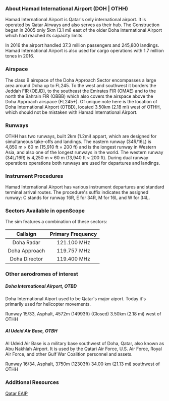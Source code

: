 ### About Hamad International Airport (DOH | OTHH)
Hamad International Airport is Qatar's only international airport. It is operated by Qatar Airways and also serves as their hub.
The Construction began in 2005 only 5km (3.1 mi) east of the older Doha International Airport which had reached its capacity limits.

In 2016 the airport handled 37.3 million passengers and 245,800 landings. Hamad International Airport is also used for cargo operations with 1.7 million tones in 2016.


### Airspace
The class B airspace of the Doha Approach Sector encompasses a large area around Doha up to FL245. To the west and southwest it borders the Jeddah FIR (OEJD), to the southeast the Emirates FIR (OMAE) and to the north the Bahrain FIR (OBBB) which also covers the airspace above the Doha Approach airspace (FL245+).
Of unique note here is the location of Doha International Airport (OTBD), located 3.50km (2.18 mi) west of OTHH, which should not be mistaken with Hamad International Airport.


### Runways
OTHH has two runways, built 2km (1.2mi) appart, which are designed for simultaneous take-offs and landings. The eastern runway (34R/16L) is 4,850 m × 60 m (15,910 ft × 200 ft) and is the longest runway in Western Asia, and also one of the longest runways in the world. The western runway (34L/16R) is 4,250 m × 60 m (13,940 ft × 200 ft). During dual runway operations operations both runways are used for departures and landings.


### Instrument Procedures
Hamad International Airport has various instrument departures and standard terminal arrival routes.
The procedure's suffix indicates the assigned runway: C stands for runway 16R, E for 34R, M for 16L and W for 34L.


### Sectors Available in openScope
The sim features a combination of these sectors:

|     Callsign     | Primary Frequency |
|:----------------:|:-----------------:|
|   Doha Radar     |    121.100 MHz    |
|   Doha Approach  |    119.757 MHz    |
|   Doha Director  |    119.400 MHz    |


### Other aerodromes of interest

##### Doha International Airport, OTBD
Doha International Aiport used to be Qatar's major aiport. Today it's primarily used for helicopter movements.

Runway 15/33, Asphalt, 4572m (14993ft) (Closed)
3.50km (2.18 mi) west of OTHH

##### Al Udeid Air Base, OTBH
Al Udeid Air Base is a military base southwest of Doha, Qatar, also known as Abu Nakhlah Airport.
It is used by the Qatari Air Force, U.S. Air Force, Royal Air Force, and other Gulf War Coalition personnel and assets.

Runway 16/34, Asphalt, 3750m (12303ft)
34.00 km (21.13 mi) southwest of OTHH


### Additional Resources
<a href="https://www.aim.gov.qa/eaip/2021-03-25-AIRAC/html/index-en-GB.html" target="_blank">Qatar EAIP</a>
